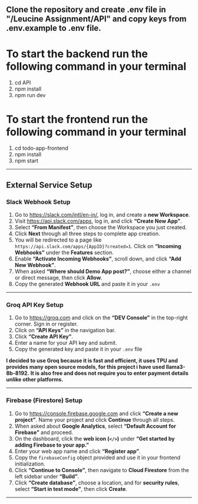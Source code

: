 ## Clone the repository and create .env file in "/Leucine Assignment/API" and copy keys from .env.example to .env file.

# To start the backend run the following command in your terminal

1. cd API
2. npm install       
3. npm run dev 

# To start the frontend run the following command in your terminal

1. cd todo-app-frontend
2. npm install
3. npm start

---
##  External Service Setup

###  Slack Webhook Setup

1. Go to https://slack.com/intl/en-in/, log in, and create a **new Workspace**.
2. Visit https://api.slack.com/apps, log in, and click **“Create New App”**.
3. Select **“From Manifest”**, then choose the Workspace you just created.
4. Click **Next** through all three steps to complete app creation.
5. You will be redirected to a page like `https://api.slack.com/apps/{AppID}?created=1`. Click on **“Incoming Webhooks”** under the **Features** section.
6. Enable **“Activate Incoming Webhooks”**, scroll down, and click **“Add New Webhook”**.
7. When asked **“Where should Demo App post?”**, choose either a channel or direct message, then click **Allow**.
8. Copy the generated **Webhook URL** and paste it in your `.env` 


---

### Groq API Key Setup

1. Go to https://groq.com and click on the **“DEV Console”** in the top-right corner. Sign in or register.
2. Click on **“API Keys”** in the navigation bar.
3. Click **“Create API Key”**.
4. Enter a name for your API key and submit.
5. Copy the generated key and paste it in your `.env` file

**I decided to use Groq because it is fast and efficient, it uses TPU and provides many open source models, for this project i have used llama3-8b-8192.**
**It is also free and does not require you to enter payment details unlike other platforms.**


---

### Firebase (Firestore) Setup

1. Go to https://console.firebase.google.com and click **“Create a new project”**. Name your project and click **Continue** through all steps.
2. When asked about **Google Analytics**, select **“Default Account for Firebase”** and proceed.
3. On the dashboard, click the **web icon (`</>`)** under **“Get started by adding Firebase to your app.”**
4. Enter your web app name and click **“Register app”**.
5. Copy the `firebaseConfig` object provided and use it in your frontend initialization.
6. Click **“Continue to Console”**, then navigate to **Cloud Firestore** from the left sidebar under **“Build”**.
7. Click **“Create database”**, choose a location, and for **security rules**, select **“Start in test mode”**, then click **Create**.

---
